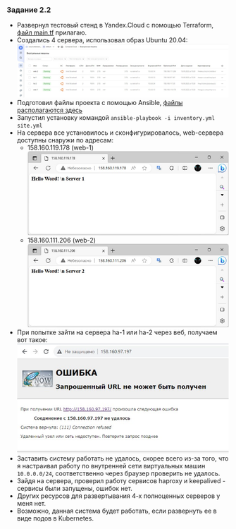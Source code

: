 ### Задание 2.2
* Развернул тестовый стенд в Yandex.Cloud с помощью Terraform, [файл main.tf](/2.2/source/terraform/main.tf) прилагаю.
* Создались 4 сервера, использовал образ Ubuntu 20.04:  
    ![](/2.2/image/22-1.jpg)  
* Подготовил файлы проекта с помощью Ansible, [файлы располагаются здесь](/2.2/source/ansible)
* Запустил установку командой `ansible-playbook -i inventory.yml site.yml`
* На сервера все установилось и сконфигурировалось, web-сервера доступны снаружи по адресам:
    - 158.160.119.178 (web-1)  
    ![](/2.2/image/web-1.jpg)  
    - 158.160.111.206 (web-2)  
    ![](/2.2/image/web-2.jpg)  
* При попытке зайти на сервера ha-1 или ha-2 через веб, получаем вот такое:  
![](/2.2/image/ha-err.jpg)  
* Заставить систему работать не удалось, скорее всего из-за того, что я настраивал работу по внутренней сети виртуальных машин `10.0.0.0/24`, соответственно через браузер проверить не удалось.
* Зайдя на сервера, проверил работу сервисов haproxy и keepalived - сервисы были запущены, ошибок нет.
* Других ресурсов для развертывания 4-х полноценных серверов у меня нет.
* Возможно, данная система будет работать, если развернуть ее в виде подов в Kubernetes.
